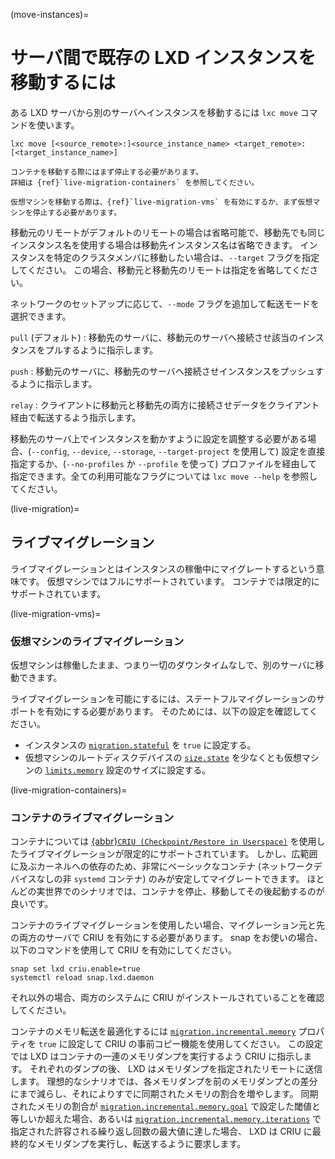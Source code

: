 (move-instances)=
# サーバ間で既存の LXD インスタンスを移動するには

ある LXD サーバから別のサーバへインスタンスを移動するには `lxc move` コマンドを使います。

    lxc move [<source_remote>:]<source_instance_name> <target_remote>:[<target_instance_name>]

```{note}
コンテナを移動する際にはまず停止する必要があります。
詳細は {ref}`live-migration-containers` を参照してください。

仮想マシンを移動する際は、{ref}`live-migration-vms` を有効にするか、まず仮想マシンを停止する必要があります。
```

移動元のリモートがデフォルトのリモートの場合は省略可能で、移動先でも同じインスタンス名を使用する場合は移動先インスタンス名は省略できます。
インスタンスを特定のクラスタメンバに移動したい場合は、`--target` フラグを指定してください。
この場合、移動元と移動先のリモートは指定を省略してください。

ネットワークのセットアップに応じて、`--mode` フラグを追加して転送モードを選択できます。

`pull` (デフォルト)
: 移動先のサーバに、移動元のサーバへ接続させ該当のインスタンスをプルするように指示します。

`push`
: 移動元のサーバに、移動先のサーバへ接続させインスタンスをプッシュするように指示します。

`relay`
: クライアントに移動元と移動先の両方に接続させデータをクライアント経由で転送するよう指示します。

移動先のサーバ上でインスタンスを動かすように設定を調整する必要がある場合、(`--config`, `--device`, `--storage`, `--target-project` を使用して) 設定を直接指定するか、(`--no-profiles` か `--profile` を使って) プロファイルを経由して指定できます。全ての利用可能なフラグについては `lxc move --help` を参照してください。

(live-migration)=
## ライブマイグレーション

ライブマイグレーションとはインスタンスの稼働中にマイグレートするという意味です。
仮想マシンではフルにサポートされています。
コンテナでは限定的にサポートされています。

(live-migration-vms)=
### 仮想マシンのライブマイグレーション

仮想マシンは稼働したまま、つまり一切のダウンタイムなしで、別のサーバに移動できます。

ライブマイグレーションを可能にするには、ステートフルマイグレーションのサポートを有効にする必要があります。
そのためには、以下の設定を確認してください。

* インスタンスの [`migration.stateful`](instance-options-migration) を `true` に設定する。
* 仮想マシンのルートディスクデバイスの [`size.state`](devices-disk) を少なくとも仮想マシンの [`limits.memory`](instance-options-limits) 設定のサイズに設定する。

(live-migration-containers)=
### コンテナのライブマイグレーション

コンテナについては [{abbr}`CRIU (Checkpoint/Restore in Userspace)`](https://criu.org/) を使用したライブマイグレーションが限定的にサポートされています。
しかし、広範囲に及ぶカーネルへの依存のため、非常にベーシックなコンテナ (ネットワークデバイスなしの非 `systemd` コンテナ) のみが安定してマイグレートできます。
ほとんどの実世界でのシナリオでは、コンテナを停止、移動してその後起動するのが良いです。

コンテナのライブマイグレーションを使用したい場合、マイグレーション元と先の両方のサーバで CRIU を有効にする必要があります。
snap をお使いの場合、以下のコマンドを使用して CRIU を有効にしてください。

    snap set lxd criu.enable=true
    systemctl reload snap.lxd.daemon

それ以外の場合、両方のシステムに CRIU がインストールされていることを確認してください。

コンテナのメモリ転送を最適化するには [`migration.incremental.memory`](instance-options-migration) プロパティを `true` に設定して CRIU の事前コピー機能を使用してください。
この設定では LXD はコンテナの一連のメモリダンプを実行するよう CRIU に指示します。
それぞれのダンプの後、 LXD はメモリダンプを指定されたリモートに送信します。
理想的なシナリオでは、各メモリダンプを前のメモリダンプとの差分にまで減らし、それによりすでに同期されたメモリの割合を増やします。
同期されたメモリの割合が [`migration.incremental.memory.goal`](instance-options-migration) で設定した閾値と等しいか超えた場合、あるいは [`migration.incremental.memory.iterations`](instance-options-migration) で指定された許容される繰り返し回数の最大値に達した場合、 LXD は CRIU に最終的なメモリダンプを実行し、転送するように要求します。
